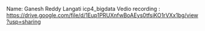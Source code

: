 Name: Ganesh Reddy Langati
icp4_bigdata 
Vedio recording : https://drive.google.com/file/d/1Eup1PRUXnfwBoAEys0tfsiKO1rVXx1bg/view?usp=sharing
